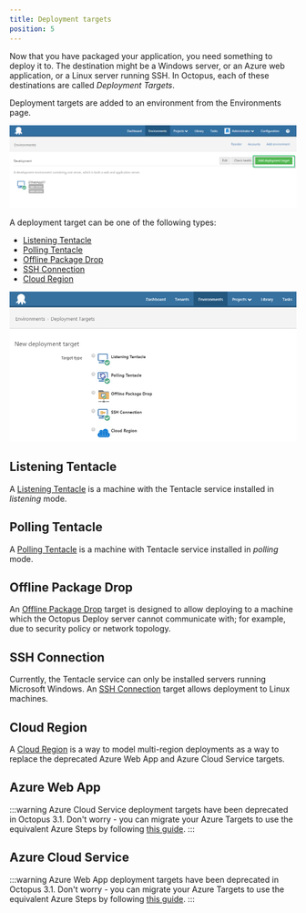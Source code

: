 ```yaml
---
title: Deployment targets
position: 5
---
```



Now that you have packaged your application, you need something to deploy it to. The destination might be a Windows server, or an Azure web application, or a Linux server running SSH. In Octopus, each of these destinations are called *Deployment Targets*.


Deployment targets are added to an environment from the Environments page.


![](/docs/images/3048059/3277592.png "width=500")


A deployment target can be one of the following types:

- [Listening Tentacle](/docs/deployment-targets/index.md)
- [Polling Tentacle](/docs/deployment-targets/index.md)
- [Offline Package Drop](/docs/deployment-targets/index.md)
- [SSH Connection](/docs/deployment-targets/index.md)
- [Cloud Region](/docs/deployment-targets/index.md)



![](/docs/images/3048059/5865591.png "width=500")




## Listening Tentacle 


A [Listening Tentacle](/docs/installation/installing-tentacles/listening-tentacles.md) is a machine with the Tentacle service installed in *listening* mode.

## Polling Tentacle 


A [Polling Tentacle](/docs/installation/installing-tentacles/polling-tentacles.md) is a machine with Tentacle service installed in *polling* mode.

## Offline Package Drop 


An [Offline Package Drop](/docs/deployment-targets/offline-package-drop.md) target is designed to allow deploying to a machine which the Octopus Deploy server cannot communicate with; for example, due to security policy or network topology.

## SSH Connection 


Currently, the Tentacle service can only be installed servers running Microsoft Windows. An [SSH Connection](/docs/deployment-targets/ssh-targets/index.md) target allows deployment to Linux machines.

## Cloud Region


A [Cloud Region](/docs/deployment-targets/cloud-regions.md) is a way to model multi-region deployments as a way to replace the deprecated Azure Web App and Azure Cloud Service targets.

## Azure Web App 

:::warning
Azure Cloud Service deployment targets have been deprecated in Octopus 3.1. Don't worry - you can migrate your Azure Targets to use the equivalent Azure Steps by following [this guide](/docs/how-to/migrate-azure-targets-into-azure-steps.md).
:::

## Azure Cloud Service 

:::warning
Azure Web App deployment targets have been deprecated in Octopus 3.1. Don't worry - you can migrate your Azure Targets to use the equivalent Azure Steps by following [this guide](/docs/how-to/migrate-azure-targets-into-azure-steps.md).
:::
